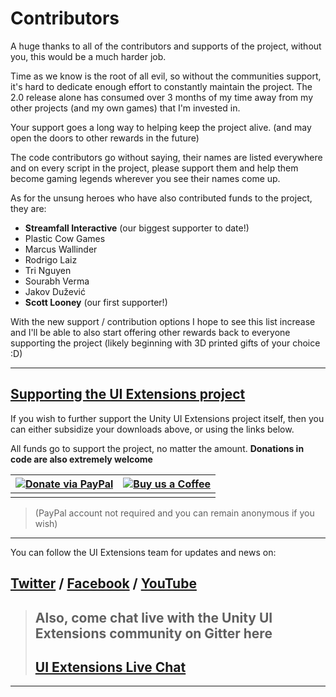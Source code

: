 # Contributors

A huge thanks to all of the contributors and supports of the project, without you, this would be a much harder job.

Time as we know is the root of all evil, so without the communities support, it's hard to dedicate enough effort to constantly maintain the project.  The 2.0 release alone has consumed over 3 months of my time away from my other projects (and my own games) that I'm invested in.

Your support goes a long way to helping keep the project alive. (and may open the doors to other rewards in the future)

The code contributors go without saying, their names are listed everywhere and on every script in the project, please support them and help them become gaming legends wherever you see their names come up.

As for the unsung heroes who have also contributed funds to the project, they are:

* **Streamfall Interactive** (our biggest supporter to date!)
* Plastic Cow Games
* Marcus Wallinder
* Rodrigo Laiz
* Tri Nguyen
* Sourabh Verma
* Jakov Dužević
* **Scott Looney** (our first supporter!)

With the new support / contribution options I hope to see this list increase and I'll be able to also start offering other rewards back to everyone supporting the project (likely beginning with 3D printed gifts of your choice :D)

-----

## [Supporting the UI Extensions project](https://www.paypal.com/cgi-bin/webscr?cmd=_s-xclick&hosted_button_id=89L8T9N6BR7LJ)

If you wish to further support the Unity UI Extensions project itself, then you can either subsidize your downloads above, or using the links below.

All funds go to support the project, no matter the amount. **Donations in code are also extremely welcome**

|[![Donate via PayPal](https://www.paypalobjects.com/webstatic/mktg/Logo/pp-logo-150px.png)](https://www.paypal.com/cgi-bin/webscr?cmd=_s-xclick&hosted_button_id=89L8T9N6BR7LJ "Donating via Paypal")|[![Buy us a Coffee](https://uploads-ssl.webflow.com/5c14e387dab576fe667689cf/5cbed8a4ae2b88347c06c923_BuyMeACoffee_blue-p-500.png)](https://ko-fi.com/uiextensions "Buy us a Coffee")|
|-|-|
|||

> (PayPal account not required and you can remain anonymous if you wish)

-----

You can follow the UI Extensions team for updates and news on:

## [Twitter](https://twitter.com/search?q=%23unityuiextensions) / [Facebook](https://www.facebook.com/UnityUIExtensions/) / [YouTube](https://www.youtube.com/channel/UCG3gZOkmL-2rmZat4ufv28Q)

> ## Also, come chat live with the Unity UI Extensions community on Gitter here
>
> ## [UI Extensions Live Chat](https://gitter.im/Unity-UI-Extensions/Lobby)

-----
